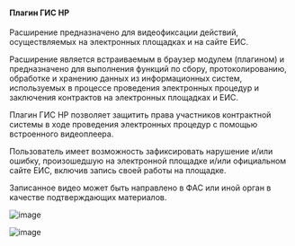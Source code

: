 #### Плагин ГИС НР

Расширение предназначено для видеофиксации действий, осуществляемых на электронных площадках и на сайте ЕИС.

Расширение является встраиваемым в браузер модулем (плагином) и предназначено для выполнения функций по сбору, протоколированию, обработке и хранению данных из информационных систем, используемых в процессе проведения электронных процедур и заключения контрактов на электронных площадках и ЕИС.

Плагин ГИС НР позволяет защитить права участников контрактной системы в ходе проведения электронных процедур с помощью встроенного видеоплеера. 

Пользователь имеет возможность зафиксировать нарушение и/или ошибку, произошедшую на электронной площадке и/или официальном сайте ЕИС, включив запись своей работы на площадке. 

Записанное видео может быть направлено в ФАС или иной орган в качестве подтверждающих материалов. 

![image](https://github.com/user-attachments/assets/71b6db26-3457-4207-801d-5e5ed2290ffb)

![image](https://github.com/user-attachments/assets/fdfdcbcb-0a8e-407b-b8a7-577d9cc61395)


